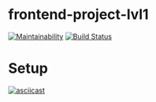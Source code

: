 # frontend-project-lvl1

[![Maintainability](https://api.codeclimate.com/v1/badges/087f61ea61cd8a6341a3/maintainability)](https://codeclimate.com/github/micropro442/frontend-project-lvl1/maintainability)  [![Build Status](https://travis-ci.org/micropro442/frontend-project-lvl1.svg?branch=master)](https://travis-ci.org/micropro442/frontend-project-lvl1)


# Setup

[![asciicast](https://asciinema.org/a/lu4qYBx9whkr4Z1OMFnfpP8lr.svg)](https://asciinema.org/a/lu4qYBx9whkr4Z1OMFnfpP8lr)

